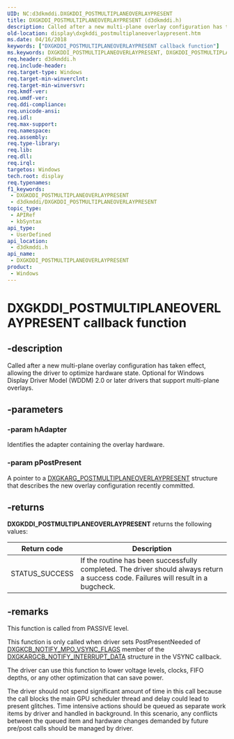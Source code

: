 ```yaml
---
UID: NC:d3dkmddi.DXGKDDI_POSTMULTIPLANEOVERLAYPRESENT
title: DXGKDDI_POSTMULTIPLANEOVERLAYPRESENT (d3dkmddi.h)
description: Called after a new multi-plane overlay configuration has taken effect, allowing the driver to optimize hardware state. Optional for Windows Display Driver Model (WDDM) 2.0 or later drivers that support multi-plane overlays.
old-location: display\dxgkddi_postmultiplaneoverlaypresent.htm
ms.date: 04/16/2018
keywords: ["DXGKDDI_POSTMULTIPLANEOVERLAYPRESENT callback function"]
ms.keywords: DXGKDDI_POSTMULTIPLANEOVERLAYPRESENT, DXGKDDI_POSTMULTIPLANEOVERLAYPRESENT callback, DXGKDDI_POSTMULTIPLANEOVERLAYPRESENT callback function [Display Devices], d3dkmddi/DXGKDDI_POSTMULTIPLANEOVERLAYPRESENT, display.dxgkddi_postmultiplaneoverlaypresent
req.header: d3dkmddi.h
req.include-header: 
req.target-type: Windows
req.target-min-winverclnt: 
req.target-min-winversvr: 
req.kmdf-ver: 
req.umdf-ver: 
req.ddi-compliance: 
req.unicode-ansi: 
req.idl: 
req.max-support: 
req.namespace: 
req.assembly: 
req.type-library: 
req.lib: 
req.dll: 
req.irql: 
targetos: Windows
tech.root: display
req.typenames: 
f1_keywords:
 - DXGKDDI_POSTMULTIPLANEOVERLAYPRESENT
 - d3dkmddi/DXGKDDI_POSTMULTIPLANEOVERLAYPRESENT
topic_type:
 - APIRef
 - kbSyntax
api_type:
 - UserDefined
api_location:
 - d3dkmddi.h
api_name:
 - DXGKDDI_POSTMULTIPLANEOVERLAYPRESENT
product:
 - Windows
---
```


# DXGKDDI_POSTMULTIPLANEOVERLAYPRESENT callback function


## -description

Called after a new multi-plane overlay configuration has taken effect, allowing the driver to optimize hardware state.  Optional for Windows Display Driver Model (WDDM) 2.0 or later drivers that support multi-plane overlays.

## -parameters

### -param hAdapter

Identifies the adapter containing the overlay hardware.

### -param pPostPresent

A pointer to a [DXGKARG_POSTMULTIPLANEOVERLAYPRESENT](ns-d3dkmddi-_dxgkarg_postmultiplaneoverlaypresent.md) structure that describes the new overlay configuration recently committed.

## -returns

**DXGKDDI_POSTMULTIPLANEOVERLAYPRESENT** returns the following values:

|Return code|Description|
|--- |--- |
|STATUS_SUCCESS|If the routine has been successfully completed. The driver should always return a success code.  Failures will result in a bugcheck.|

## -remarks

This function is called from PASSIVE level.

This function is only called when driver sets PostPresentNeeded of [DXGKCB_NOTIFY_MPO_VSYNC_FLAGS](ns-d3dkmddi-_dxgkcb_notify_mpo_vsync_flags.md) member of the [DXGKARGCB_NOTIFY_INTERRUPT_DATA](ns-d3dkmddi-_dxgkargcb_notify_interrupt_data.md) structure in the VSYNC callback.

The driver can use this function to lower voltage levels, clocks, FIFO depths, or any other optimization that can save power.

The driver should not spend significant amount of time in this call because the call blocks the main GPU scheduler thread and delay could lead to present glitches. Time intensive actions should be queued as separate work items by driver and handled in background. In this scenario, any conflicts between the queued item and hardware changes demanded by future pre/post calls should be managed by driver.

